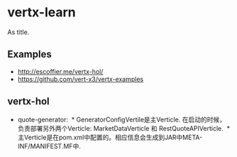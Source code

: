 # vertx-learn
As title.

## Examples
* http://escoffier.me/vertx-hol/ 
* https://github.com/vert-x3/vertx-examples

## vertx-hol
* quote-generator:
  * GeneratorConfigVertile是主Verticle. 在启动的时候，负责部署另外两个Verticle: MarketDataVerticle 和 RestQuoteAPIVerticle.
  * 主Verticle是在pom.xml中配置的。相应信息会生成到JAR中META-INF/MANIFEST.MF中.
